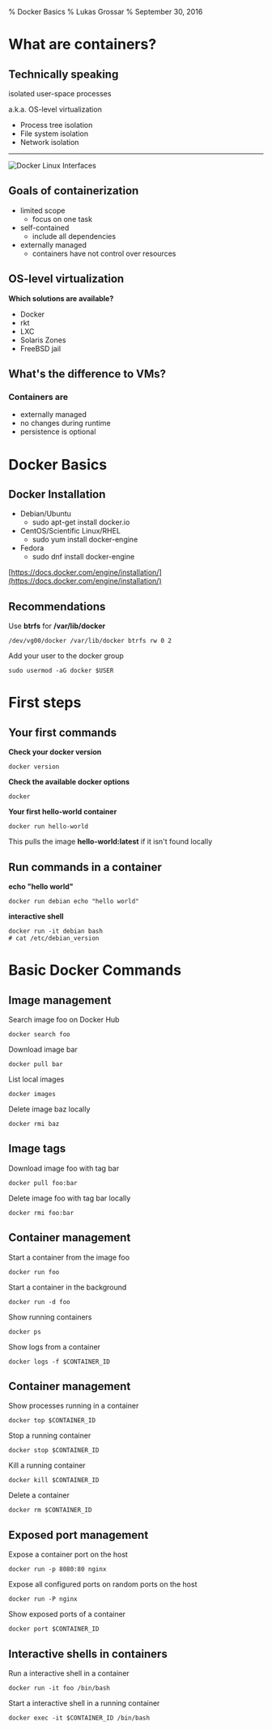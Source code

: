 % Docker Basics
% Lukas Grossar
% September 30, 2016

# What are containers?

## Technically speaking

isolated user-space processes

a.k.a. OS-level virtualization

* Process tree isolation
* File system isolation
* Network isolation

---
![Docker Linux Interfaces](static/Docker-linux-interfaces.svg)

## Goals of containerization

* limited scope
    * focus on one task
* self-contained
    * include all dependencies
* externally managed
    * containers have not control over resources

## OS-level virtualization

**Which solutions are available?**

* Docker
* rkt
* LXC
* Solaris Zones
* FreeBSD jail

## What's the difference to VMs?

### Containers are

* externally managed
* no changes during runtime
* persistence is optional

# Docker Basics

## Docker Installation

* Debian/Ubuntu
    * sudo apt-get install docker.io
* CentOS/Scientific Linux/RHEL
    * sudo yum install docker-engine
* Fedora
    * sudo dnf install docker-engine

[https://docs.docker.com/engine/installation/](https://docs.docker.com/engine/installation/)

## Recommendations

Use **btrfs** for **/var/lib/docker**

    /dev/vg00/docker /var/lib/docker btrfs rw 0 2

Add your user to the docker group

    sudo usermod -aG docker $USER

# First steps

## Your first commands

**Check your docker version**

    docker version

**Check the available docker options**

    docker

**Your first hello-world container**

    docker run hello-world

This pulls the image **hello-world:latest** if it isn't found locally

## Run commands in a container

**echo "hello world"**

    docker run debian echo "hello world"

**interactive shell**

    docker run -it debian bash
    # cat /etc/debian_version

# Basic Docker Commands

## Image management

Search image foo on Docker Hub

    docker search foo

Download image bar

    docker pull bar

List local images

    docker images

Delete image baz locally

    docker rmi baz

## Image tags

Download image foo with tag bar

    docker pull foo:bar

Delete image foo with tag bar locally

    docker rmi foo:bar

## Container management

Start a container from the image foo

    docker run foo

Start a container in the background

    docker run -d foo

Show running containers

    docker ps

Show logs from a container

    docker logs -f $CONTAINER_ID

## Container management

Show processes running in a container

    docker top $CONTAINER_ID

Stop a running container

    docker stop $CONTAINER_ID

Kill a running container

    docker kill $CONTAINER_ID

Delete a container

    docker rm $CONTAINER_ID

## Exposed port management

Expose a container port on the host

    docker run -p 8080:80 nginx

Expose all configured ports on random ports on the host

    docker run -P nginx

Show exposed ports of a container

    docker port $CONTAINER_ID

## Interactive shells in containers

Run a interactive shell in a container

    docker run -it foo /bin/bash

Start a interactive shell in a running container

    docker exec -it $CONTAINER_ID /bin/bash
